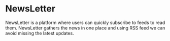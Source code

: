 # NewsLetter
NewsLetter is a platform where users can quickly subscribe to feeds to read them. NewsLetter gathers the news in one place and using RSS feed we can avoid missing the latest updates. 

